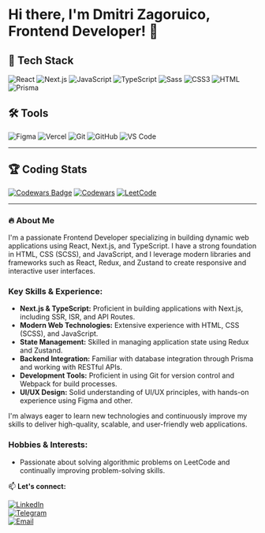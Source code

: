 # Hi there, I'm Dmitri Zagoruico, Frontend Developer! 👋

## 🚀 Tech Stack

![React](https://img.shields.io/badge/React-20232A?style=for-the-badge&logo=react&logoColor=61DAFB)
![Next.js](https://img.shields.io/badge/Next.js-000000?style=for-the-badge&logo=nextdotjs&logoColor=white)
![JavaScript](https://img.shields.io/badge/JavaScript-F7DF1E?style=for-the-badge&logo=javascript&logoColor=black)
![TypeScript](https://img.shields.io/badge/TypeScript-007ACC?style=for-the-badge&logo=typescript&logoColor=white)
![Sass](https://img.shields.io/badge/Sass-CC6699?style=for-the-badge&logo=sass&logoColor=white)
![CSS3](https://img.shields.io/badge/CSS3-1572B6?style=for-the-badge&logo=css3&logoColor=white)
![HTML](https://img.shields.io/badge/HTML-E34F26?style=for-the-badge&logo=html5&logoColor=white)
![Prisma](https://img.shields.io/badge/Prisma-2D3748?style=for-the-badge&logo=prisma&logoColor=white)

## 🛠 Tools

![Figma](https://img.shields.io/badge/Figma-F24E1E?style=for-the-badge&logo=figma&logoColor=white)
![Vercel](https://img.shields.io/badge/Vercel-000000?style=for-the-badge&logo=vercel&logoColor=white)
![Git](https://img.shields.io/badge/Git-F05032?style=for-the-badge&logo=git&logoColor=white)
![GitHub](https://img.shields.io/badge/GitHub-181717?style=for-the-badge&logo=github&logoColor=white)
![VS Code](https://img.shields.io/badge/VSCode-007ACC?style=for-the-badge&logo=visualstudiocode&logoColor=white)

---

## 🏆 Coding Stats
[![Codewars Badge](https://www.codewars.com/users/donatio3/badges/small)](https://www.codewars.com/users/donatio3)
[![Codewars](https://img.shields.io/badge/Codewars-B1361E?style=for-the-badge&logo=codewars&logoColor=white)](https://www.codewars.com/users/donatio3)
[![LeetCode](https://img.shields.io/badge/LeetCode-FFA116?style=for-the-badge&logo=leetcode&logoColor=black)](https://leetcode.com/u/sinatkron/)

---

### 🔥 About Me

I'm a passionate Frontend Developer specializing in building dynamic web applications using React, Next.js, and TypeScript.
I have a strong foundation in HTML, CSS (SCSS), and JavaScript, and I leverage modern libraries and frameworks such as React, 
Redux, and Zustand to create responsive and interactive user interfaces.

### Key Skills & Experience:
- **Next.js & TypeScript:** Proficient in building applications with Next.js, including SSR, ISR, and API Routes.
- **Modern Web Technologies:** Extensive experience with HTML, CSS (SCSS), and JavaScript.
- **State Management:** Skilled in managing application state using Redux and Zustand.
- **Backend Integration:** Familiar with database integration through Prisma and working with RESTful APIs.
- **Development Tools:** Proficient in using Git for version control and Webpack for build processes.
- **UI/UX Design:** Solid understanding of UI/UX principles, with hands-on experience using Figma and other.

I'm always eager to learn new technologies and continuously improve my skills to deliver high-quality, scalable, and user-friendly web applications.

### Hobbies & Interests:
- Passionate about solving algorithmic problems on LeetCode and continually improving problem-solving skills.

📫 **Let's connect:**  

[![LinkedIn](https://img.shields.io/badge/LinkedIn-0077B5?style=for-the-badge&logo=linkedin&logoColor=white)](https://www.linkedin.com/in/dmirti-zagoruico-1921a2343/)  
[![Telegram](https://img.shields.io/badge/Telegram-26A5E4?style=for-the-badge&logo=telegram&logoColor=white)](https://t.me/dmitriiZago)  
[![Email](https://img.shields.io/badge/Email-D14836?style=for-the-badge&logo=gmail&logoColor=white)](sinatkron@gmail.com)

